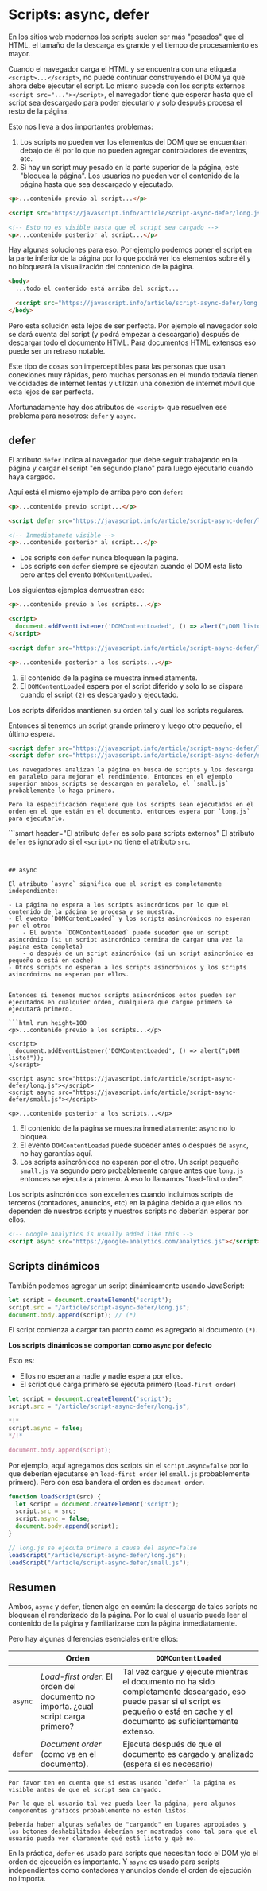 
# Scripts: async, defer

En los sitios web modernos los scripts suelen ser más "pesados" que el HTML, el tamaño de la descarga es grande y el tiempo de procesamiento es mayor.

Cuando el navegador carga el HTML y se encuentra con una etiqueta `<script>...</script>`, no puede continuar construyendo el DOM ya que ahora debe ejecutar el script. Lo mismo sucede con los scripts externos `<script src="..."></script>`, el navegador tiene que esperar hasta que el script sea descargado para poder ejecutarlo y solo después procesa el resto de la página.   

Esto nos lleva a dos importantes problemas:

1. Los scripts no pueden ver los elementos del DOM que se encuentran debajo de él por lo que no pueden agregar controladores de eventos, etc.
2. Si hay un script muy pesado en la parte superior de la página, este "bloquea la página". Los usuarios no pueden ver el contenido de la página hasta que sea descargado y ejecutado.

```html run height=100
<p>...contenido previo al script...</p>

<script src="https://javascript.info/article/script-async-defer/long.js?speed=1"></script>

<!-- Esto no es visible hasta que el script sea cargado -->
<p>...contenido posterior al script...</p>
```

Hay algunas soluciones para eso. Por ejemplo podemos poner el script en la parte inferior de la página por lo que podrá ver los elementos sobre él y no bloqueará la visualización del contenido de la página.

```html
<body>
  ...todo el contenido está arriba del script...

  <script src="https://javascript.info/article/script-async-defer/long.js?speed=1"></script>
</body>
```

Pero esta solución está lejos de ser perfecta. Por ejemplo el navegador solo se dará cuenta del script (y podrá empezar a descargarlo) después de descargar todo el documento HTML. Para documentos HTML extensos eso puede ser un retraso notable.

Este tipo de cosas son imperceptibles para las personas que usan conexiones muy rápidas, pero muchas personas en el mundo todavía tienen velocidades de internet lentas y utilizan una conexión de internet móvil que esta lejos de ser perfecta.

Afortunadamente hay dos atributos de `<script>` que resuelven ese problema para nosotros: `defer` y `async`.

## defer

El atributo `defer` indica al navegador que debe seguir trabajando en la página y cargar el script "en segundo plano" para luego ejecutarlo cuando haya cargado.

Aquí está el mismo ejemplo de arriba pero con `defer`:

```html run height=100
<p>...contenido previo script...</p>

<script defer src="https://javascript.info/article/script-async-defer/long.js?speed=1"></script>

<!-- Inmediatamete visible -->
<p>...contenido posterior al script...</p>
```

- Los scripts con `defer` nunca bloquean la página.
- Los scripts con `defer` siempre se ejecutan cuando el DOM esta listo pero antes del evento `DOMContentLoaded`.

Los siguientes ejemplos demuestran eso:

```html run height=100
<p>...contenido previo a los scripts...</p>

<script>
  document.addEventListener('DOMContentLoaded', () => alert("¡DOM listo después del defer!")); // (2)
</script>

<script defer src="https://javascript.info/article/script-async-defer/long.js?speed=1"></script>

<p>...contenido posterior a los scripts...</p>
```

1. El contenido de la página se muestra inmediatamente.
2. El `DOMContentLoaded` espera por el script diferido y solo lo se dispara cuando el script `(2)` es descargado y ejecutado.

Los scripts diferidos mantienen su orden tal y cual los scripts regulares.

Entonces si tenemos un script grande primero y luego otro pequeño, el último espera.

```html
<script defer src="https://javascript.info/article/script-async-defer/long.js"></script>
<script defer src="https://javascript.info/article/script-async-defer/small.js"></script>
```

```smart header="El script pequeño se descarga primero y se ejecuta segundo"
Los navegadores analizan la página en busca de scripts y los descarga en paralelo para mejorar el rendimiento. Entonces en el ejemplo superior ambos scripts se descargan en paralelo, el `small.js` probablemente lo haga primero.

Pero la especificación requiere que los scripts sean ejecutados en el orden en el que están en el documento, entonces espera por `long.js` para ejecutarlo.
```

```smart header="El atributo `defer` es solo para scripts externos"
El atributo `defer` es ignorado si el `<script>` no tiene el atributo `src`.
```


## async

El atributo `async` significa que el script es completamente independiente:

- La página no espera a los scripts asincrónicos por lo que el contenido de la página se procesa y se muestra.
- El evento `DOMContentLoaded` y los scripts asincrónicos no esperan por el otro:
    - El evento `DOMContentLoaded` puede suceder que un script asincrónico (si un script asincrónico termina de cargar una vez la página esta completa)
    - o después de un script asincrónico (si un script asincrónico es pequeño o está en cache)
- Otros scripts no esperan a los scripts asincrónicos y los scripts asincrónicos no esperan por ellos.


Entonces si tenemos muchos scripts asincrónicos estos pueden ser ejecutados en cualquier orden, cualquiera que cargue primero se ejecutará primero.

```html run height=100
<p>...contenido previo a los scripts...</p>

<script>
  document.addEventListener('DOMContentLoaded', () => alert("¡DOM listo!"));
</script>

<script async src="https://javascript.info/article/script-async-defer/long.js"></script>
<script async src="https://javascript.info/article/script-async-defer/small.js"></script>

<p>...contenido posterior a los scripts...</p>
```

1. El contenido de la página se muestra inmediatamente: `async` no lo bloquea.
2. El evento `DOMContentLoaded` puede suceder antes o después de `async`, no hay garantías aquí.
3. Los scripts asincrónicos no esperan por el otro. Un script pequeño `small.js` va segundo pero probablemente cargue antes que `long.js` entonces se ejecutará primero. A eso lo llamamos "load-first order".

Los scripts asincrónicos son excelentes cuando incluimos scripts de terceros (contadores, anuncios, etc) en la página debido a que ellos no dependen de nuestros scripts y nuestros scripts no deberían esperar por ellos.

```html
<!-- Google Analytics is usually added like this -->
<script async src="https://google-analytics.com/analytics.js"></script>
```


## Scripts dinámicos

También podemos agregar un script dinámicamente usando JavaScript:

```js run
let script = document.createElement('script');
script.src = "/article/script-async-defer/long.js";
document.body.append(script); // (*)
```

El script comienza a cargar tan pronto como es agregado al documento `(*)`.

**Los scripts dinámicos se comportan como `async` por defecto**

Esto es:
- Ellos no esperan a nadie y nadie espera por ellos.
- El script que carga primero se ejecuta primero (`load-first order`)


```js run
let script = document.createElement('script');
script.src = "/article/script-async-defer/long.js";

*!*
script.async = false;
*/!*

document.body.append(script);
```

Por ejemplo, aquí agregamos dos scripts sin el `script.async=false` por lo que deberían ejecutarse en `load-first order` (el `small.js` probablemente primero). Pero con esa bandera el orden es `document order`.

```js run
function loadScript(src) {
  let script = document.createElement('script');
  script.src = src;
  script.async = false;
  document.body.append(script);
}

// long.js se ejecuta primero a causa del async=false
loadScript("/article/script-async-defer/long.js");
loadScript("/article/script-async-defer/small.js");
```


## Resumen

Ambos, `async` y `defer`, tienen algo en común: la descarga de tales scripts no bloquean el renderizado de la página. Por lo cual el usuario puede leer el contenido de la página y familiarizarse con la página inmediatamente.

Pero hay algunas diferencias esenciales entre ellos:

|         | Orden | `DOMContentLoaded` |
|---------|---------|---------|
| `async` | *Load-first order*. El orden del documento no importa. ¿cual script carga primero? | Tal vez cargue y ejecute mientras el documento no ha sido completamente descargado, eso puede pasar si el script es pequeño o está en cache y el documento es suficientemente extenso. |
| `defer` | *Document order* (como va en el documento). |  Ejecuta después de que el documento es cargado y analizado (espera si es necesario) |

```warn header="La página sin scripts debe ser utilizable"
Por favor ten en cuenta que si estas usando `defer` la página es visible antes de que el script sea cargado.

Por lo que el usuario tal vez pueda leer la página, pero algunos componentes gráficos probablemente no estén listos.

Debería haber algunas señales de "cargando" en lugares apropiados y los botones deshabilitados deberían ser mostrados como tal para que el usuario pueda ver claramente qué está listo y qué no.
```

En la práctica, `defer` es usado para scripts que necesitan todo el DOM y/o el orden de ejecución es importante. Y `async` es usado para scripts independientes como contadores y anuncios donde el orden de ejecución no importa.
